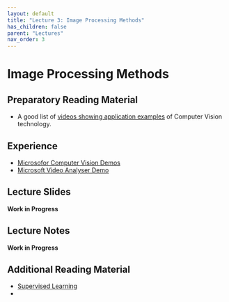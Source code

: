 ```yaml
---
layout: default
title: "Lecture 3: Image Processing Methods"
has_children: false
parent: "Lectures"
nav_order: 3
---
```


# Image Processing Methods

## Preparatory Reading Material

- A good list of [videos showing application examples](https://chooch.ai/computer-vision/computer-vision-demo-videos/) of Computer Vision technology. 


## Experience

- [Microsofor Computer Vision Demos](https://aidemos.microsoft.com/computer-vision)
- [Microsoft Video Analyser Demo](https://aidemos.microsoft.com/video-indexer/18ac02a461/faces)

## Lecture Slides

__Work in Progress__

## Lecture Notes

__Work in Progress__

## Additional Reading Material

- [Supervised Learning](http://www.trustworthymachinelearning.com/trustworthymachinelearning-07.htm)
- 
